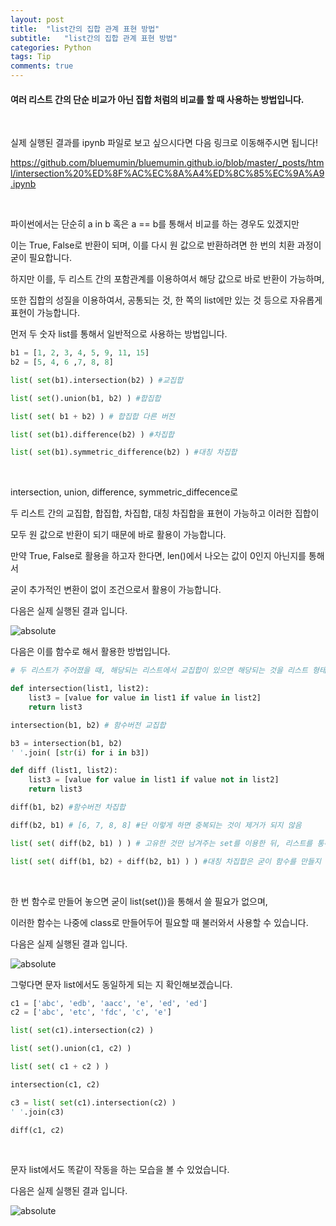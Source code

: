 ```yaml
---
layout: post
title:  "list간의 집합 관계 표현 방법"
subtitle:   "list간의 집합 관계 표현 방법"
categories: Python
tags: Tip
comments: true
---
```


#### 여러 리스트 간의 단순 비교가 아닌 집합 처럼의 비교를 할 때 사용하는 방법입니다.

<br/>

실제 실행된 결과를 ipynb 파일로 보고 싶으시다면 다음 링크로 이동해주시면 됩니다!

<https://github.com/bluemumin/bluemumin.github.io/blob/master/_posts/html/intersection%20%ED%8F%AC%EC%8A%A4%ED%8C%85%EC%9A%A9.ipynb>

<br/>

파이썬에서는 단순히 a in b 혹은 a == b를 통해서 비교를 하는 경우도 있겠지만

이는 True, False로 반환이 되며, 이를 다시 원 값으로 반환하려면 한 번의 치환 과정이 굳이 필요합니다.

하지만 이를, 두 리스트 간의 포함관계를 이용하여서 해당 값으로 바로 반환이 가능하며,

또한 집합의 성질을 이용하여서, 공통되는 것, 한 쪽의 list에만 있는 것 등으로 자유롭게 표현이 가능합니다.

먼저 두 숫자 list를 통해서 일반적으로 사용하는 방법입니다.

```python
b1 = [1, 2, 3, 4, 5, 9, 11, 15]
b2 = [5, 4, 6 ,7, 8, 8]

list( set(b1).intersection(b2) ) #교집합

list( set().union(b1, b2) ) #합집합

list( set( b1 + b2) ) # 합집합 다른 버전

list( set(b1).difference(b2) ) #차집합

list( set(b1).symmetric_difference(b2) ) #대칭 차집합
```

<br/>

intersection, union, difference, symmetric_diffecence로

두 리스트 간의 교집합, 합집합, 차집합, 대칭 차집합을 표현이 가능하고 이러한 집합이

모두 원 값으로 반환이 되기 때문에 바로 활용이 가능합니다.

만약 True, False로 활용을 하고자 한다면, len()에서 나오는 값이 0인지 아닌지를 통해서

굳이 추가적인 변환이 없이 조건으로서 활용이 가능합니다.

다음은 실제 실행된 결과 입니다.

<img data-action="zoom" src='{{ "/bluemumin.github.io/assets/img/list/post1.PNG" | relative_url }}' alt='absolute'>

<br/>

다음은 이를 함수로 해서 활용한 방법입니다.

```python
# 두 리스트가 주어졌을 때, 해당되는 리스트에서 교집합이 있으면 해당되는 것을 리스트 형태로 반환하는 함수

def intersection(list1, list2):
    list3 = [value for value in list1 if value in list2]
    return list3

intersection(b1, b2) # 함수버전 교집합

b3 = intersection(b1, b2)
' '.join( [str(i) for i in b3])

def diff (list1, list2):
    list3 = [value for value in list1 if value not in list2]
    return list3

diff(b1, b2) #함수버전 차집합

diff(b2, b1) # [6, 7, 8, 8] #단 이렇게 하면 중복되는 것이 제거가 되지 않음

list( set( diff(b2, b1) ) ) # 고유한 것만 남겨주는 set를 이용한 뒤, 리스트를 통해 다시 리스트로 만들면 됨 # [6, 7, 8]

list( set( diff(b1, b2) + diff(b2, b1) ) ) #대칭 차집합은 굳이 함수를 만들지 않아도 간단히 가능하다.
```

<br/>

한 번 함수로 만들어 놓으면 굳이 list(set())을 통해서 쓸 필요가 없으며,

이러한 함수는 나중에 class로 만들어두어 필요할 때 불러와서 사용할 수 있습니다.

다음은 실제 실행된 결과 입니다.

<img data-action="zoom" src='{{ "/bluemumin.github.io/assets/img/list/post2.PNG" | relative_url }}' alt='absolute'>

<br/>

그렇다면 문자 list에서도 동일하게 되는 지 확인해보겠습니다.

```python
c1 = ['abc', 'edb', 'aacc', 'e', 'ed', 'ed']
c2 = ['abc', 'etc', 'fdc', 'c', 'e']

list( set(c1).intersection(c2) )

list( set().union(c1, c2) )

list( set( c1 + c2 ) )

intersection(c1, c2)

c3 = list( set(c1).intersection(c2) )
' '.join(c3)

diff(c1, c2)
```
<br/>

문자 list에서도 똑같이 작동을 하는 모습을 볼 수 있었습니다.

다음은 실제 실행된 결과 입니다.

<img data-action="zoom" src='{{ "/bluemumin.github.io/assets/img/list/post3.PNG" | relative_url }}' alt='absolute'>

<br/>
